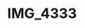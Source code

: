 ---
layout: photo
img: http://farm8.staticflickr.com/7100/7357731270_b0136c6ee4_b.jpg
rewriteUrl: http://www.flickr.com/photos/oliverjash/7357731270
resrc: true
title: IMG_4333
---